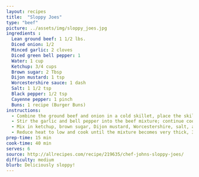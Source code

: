 ```yaml
---
layout: recipes
title:  "Sloppy Joes"
type: "beef"
picture: ../assets/img/sloppy_joes.jpg
ingredients :
  Lean ground beef: 1 1/2 lbs.
  Diced onion: 1/2
  Minced garlic: 2 cloves
  Diced green bell pepper: 1
  Water: 1 cup
  Ketchup: 3/4 cups
  Brown sugar: 2 Tbsp
  Dijon mustard: 1 tsp
  Worcestershire sauce: 1 dash
  Salt: 1 1/2 tsp
  Black pepper: 1/2 tsp
  Cayenne pepper: 1 pinch
  Buns: 1 recipe (Burger Buns)
instructions:
  - Combine the ground beef and onion in a cold skillet, place the skillet onto a stove burner, and turn the heat to medium; cook and stir until the beef is crumbly and browned.
  - Stir the garlic and bell pepper into the beef mixture; continue cooking and stirring until the vegetables are tender, 2 to 3 more minutes. Add 1 cup of water.
  - Mix in ketchup, brown sugar, Dijon mustard, Worcestershire, salt, and pepper. Pour in 1 more cup of water. Bring to a simmer.
  - Reduce heat to low and cook until the mixture becomes very thick, 30 to 45 minutes. Adjust salt and pepper as needed. Season with cayenne and serve on a bun.
prep-time: 15 min
cook-time: 40 min
serves: 6
source: http://allrecipes.com/recipe/219635/chef-johns-sloppy-joes/
difficulty: medium
blurb: Deliciously sloppy!
---
```

